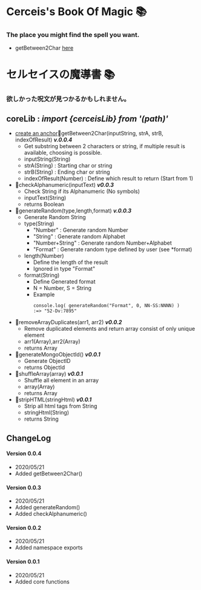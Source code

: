 # Cerceis's Book Of Magic &#x1F4DA;
### The place you might find the spell you want.
* getBetween2Char [here](#anchors-in-markdown)
# セルセイスの魔導書 &#x1F4DA;
### 欲しかった呪文が見つかるかもしれません。
## coreLib : ***import {cerceisLib} from '(path)'***
* [create an anchor](#anchors-in-markdown)&#x1F4D8;getBetween2Char(inputString, strA, strB, indexOfResult) ***v.0.0.4***
    * Get substring between 2 characters or string, if multiple result is available, choosing is possible.
    * inputString(String)
    * strA(String)          : Starting char or string
    * strB(String)          : Ending char or string
    * indexOfResult(Number) : Define which result to return (Start from 1)
* &#x1F4D8;checkAlphanumeric(inputText) ***v0.0.3***
    * Check String if its Alphanumeric (No symbols)
    * inputText(String)
    * returns Boolean
* &#x1F4D8;generateRandom(type,length,format) ***v.0.0.3***
    * Generate Random String
    * type(String)
        * "Number"        : Generate random Number
        * "String"        : Generate random Alphabet
        * "Number+String" : Generate random Number+Alphabet
        * "Format"        : Generate random type defined by user (see *format)
    * length(Number)
        * Define the length of the result 
        * Ignored in type "Format"
    * format(String)
        * Define Generated format
        * N = Number, S = String
        * Example
            ```
            console.log( generateRandom("Format", 0, NN-SS:NNNN) )
            :=> "52-Dv:7895"
            ```
* &#x1F4D8;removeArrayDuplicates(arr1, arr2) ***v0.0.2***
    * Remove duplicated elements and return array consist of only unique element
    * arr1(Array),arr2(Array)
    * returns Array
* &#x1F4D8;generateMongoObjectId() ***v0.0.1***
    * Generate ObjectID
    * returns ObjectId
* &#x1F4D8;shuffleArray(array) ***v0.0.1***
    * Shuffle all element in an array
    * array(Array)
    * returns Array
* &#x1F4D8;stripHTML(stringHtml) ***v0.0.1***
    * Strip all html tags from String
    * stringHtml(String)
    * returns String

## ChangeLog
#### Version 0.0.4
* 2020/05/21
* Added getBetween2Char()
#### Version 0.0.3
* 2020/05/21
* Added generateRandom()
* Added checkAlphanumeric()
#### Version 0.0.2
* 2020/05/21
* Added namespace exports
#### Version 0.0.1
* 2020/05/21
* Added core functions
